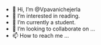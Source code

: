 - 👋 Hi, I’m @Vpavanichejerla
- 👀 I’m interested in reading.
- 🌱 I’m currently a student.
- 💞️ I’m looking to collaborate on ...
- 📫 How to reach me ...

<!---
askmadonna/askmadonna is a ✨ special ✨ repository because its `README.md` (this file) appears on your GitHub profile.
You can click the Preview link to take a look at your changes.
--->
